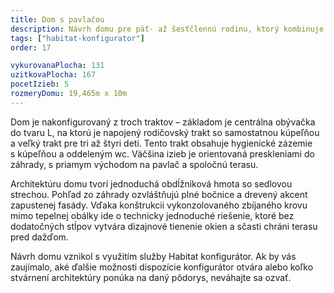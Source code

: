 ```yaml
---
title: Dom s pavlačou
description: Návrh domu pre päť- až šesťčlennú rodinu, ktorý kombinuje tradičné tvaroslovie s nadštandardnými detailmi vysokých presklení a dreveného obkladu. V Habitat konfigurátore sme vytvorili priestranný pozdĺžny pôdorys, umiestený na širokom pozemku. Dom definuje presah sedlovej strechy pred južnú fasádu, ktorý popri terase vytvára pavlač a tieni presklenia pred vysokým letným slnkom.
tags: ["habitat-konfigurator"]
order: 17

vykurovanaPlocha: 131
uzitkovaPlocha: 167
pocetIzieb: 5
rozmeryDomu: 19,465m x 10m
---
```


Dom je nakonfigurovaný z troch traktov – základom je centrálna obývačka do tvaru L, na ktorú je napojený rodičovský trakt so samostatnou kúpeľňou a veľký trakt pre tri až štyri deti. Tento trakt obsahuje hygienické zázemie s kúpeľňou a oddeleným wc. Väčšina izieb je orientovaná preskleniami do záhrady, s priamym východom na pavlač a spoločnú terasu.

Architektúru domu tvorí jednoduchá obdĺžniková hmota so sedlovou strechou. Pohľad zo záhrady ozvláštňujú plné bočnice a drevený akcent zapustenej fasády. Vďaka konštrukcii vykonzolovaného zbíjaného krovu mimo tepelnej obálky ide o technicky jednoduché riešenie, ktoré bez dodatočných stĺpov vytvára dizajnové tienenie okien a sčasti chráni terasu pred dažďom.

Návrh domu vznikol s využitím služby Habitat konfigurátor. Ak by vás zaujímalo, aké ďalšie možnosti dispozície konfigurátor otvára alebo koľko stvárnení architektúry ponúka na daný pôdorys, neváhajte sa ozvať.


